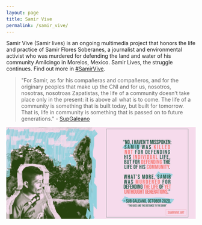 ```yaml
---
layout: page
title: Samir Vive
permalink: /samir_vive/
---
```


Samir Vive (Samir lives) is an ongoing multimedia project that honors the life and practice of Samir Flores Soberanes, a journalist and environmental activist who was murdered for defending the land and water of his community Amilcingo in Morelos, Mexico. Samir Lives, the struggle continues. Find out more in [#SamirVive](https://www.samirvive.art/).


> "For Samir, as for his compañeras and compañeros, and for the originary peoples that make up the CNI and for us, nosotros, nosotras, nosotroas Zapatistas, the life of a community doesn’t take place only in the present: it is above all what is to come. The life of a community is something that is built today, but built for tomorrow. That is, life in community is something that is passed on to future generations." - [SupGaleano](http://enlacezapatista.ezln.org.mx/2020/10/11/part-five-the-gaze-and-the-distance-to-the-door/)

<img src="../assets/images/samir_vive/samir_ahuehuete.jpg" alt="samir_ahuehuete">
